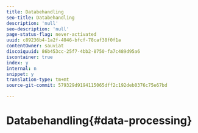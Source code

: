 ```yaml
---
title: Databehandling
seo-title: Databehandling
description: 'null'
seo-description: 'null'
page-status-flag: never-activated
uuid: c89236b4-1a2f-4046-bfcf-78caf38f0f1a
contentOwner: sauviat
discoiquuid: 86b453cc-25f7-4bb2-8750-fa7c489d95a6
iscontainer: true
index: y
internal: n
snippet: y
translation-type: tm+mt
source-git-commit: 579329d9194115065dff2c192deb0376c75e67bd

---
```



# Databehandling{#data-processing}

